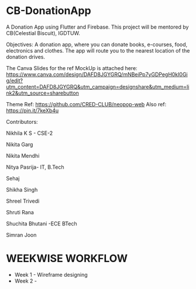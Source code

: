 # CB-DonationApp
A Donation App using Flutter and Firebase. This project will be mentored by CB(Celestial Biscuit), IGDTUW.

Objectives: A donation app, where you can donate books, e-courses, food, electronics and clothes. The app will route you to the nearest location of the donation drives.

The Canva Slides for the ref MockUp is attached here: https://www.canva.com/design/DAFD8JGYGRQ/mNBeiPp7yGDPegH0kI0Gig/edit?utm_content=DAFD8JGYGRQ&utm_campaign=designshare&utm_medium=link2&utm_source=sharebutton

Theme Ref: https://github.com/CRED-CLUB/neopop-web
Also ref: https://pin.it/7keXb4u

Contributors: 

Nikhila K S - CSE-2

Nikita Garg

Nikita Mendhi

Nitya Pasrija- IT, B.Tech

Sehaj

Shikha Singh 

Shreel Trivedi 

Shruti Rana 

Shuchita Bhutani -ECE BTech

Simran Joon

# WEEKWISE WORKFLOW 
- Week 1 - Wireframe designing
- Week 2 - 

